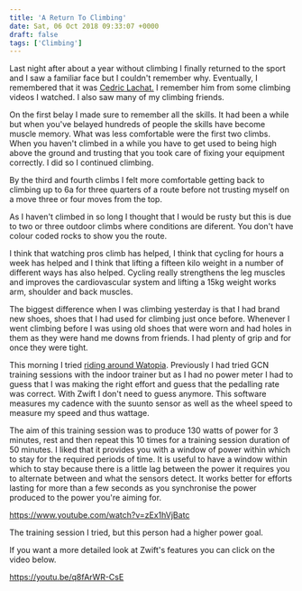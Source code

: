 ```yaml
---
title: 'A Return To Climbing'
date: Sat, 06 Oct 2018 09:33:07 +0000
draft: false
tags: ['Climbing']
---
```


Last night after about a year without climbing I finally returned to the sport and I saw a familiar face but I couldn't remember why. Eventually, I remembered that it was [Cedric Lachat.](http://www.yosemite.ch/m/8660/) I remember him from some climbing videos I watched. I also saw many of my climbing friends. 

On the first belay I made sure to remember all the skills. It had been a while but when you've belayed hundreds of people the skills have become muscle memory. What was less comfortable were the first two climbs. When you haven't climbed in a while you have to get used to being high above the ground and trusting that you took care of fixing your equipment correctly. I did so I continued climbing. 

By the third and fourth climbs I felt more comfortable getting back to climbing up to 6a for three quarters of a route before not trusting myself on a move three or four moves from the top. 

As I haven't climbed in so long I thought that I would be rusty but this is due to two or three outdoor climbs where conditions are diferent. You don't have colour coded rocks to show you the route. 

I think that watching pros climb has helped, I think that cycling for hours a week has helped and I think that lifting a fifteen kilo weight in a number of different ways has also helped. Cycling really strengthens the leg muscles and improves the cardiovascular system and lifting a 15kg weight works arm, shoulder and back muscles. 

The biggest difference when I was climbing yesterday is that I had brand new shoes, shoes that I had used for climbing just once before. Whenever I went climbing before I was using old shoes that were worn and had holes in them as they were hand me downs from friends. I had plenty of grip and for once they were tight. 

This morning I tried [riding around Watopia](https://www.strava.com/activities/1886991275). Previously I had tried GCN training sessions with the indoor trainer but as I had no power meter I had to guess that I was making the right effort and guess that the pedalling rate was correct. With Zwift I don't need to guess anymore. This software measures my cadence with the suunto sensor as well as the wheel speed to measure my speed and thus wattage. 

The aim of this training session was to produce 130 watts of power for 3 minutes, rest and then repeat this 10 times for a training session duration of 50 minutes. I liked that it provides you with a window of power within which to stay for the required periods of time. It is useful to have a window within which to stay because there is a little lag between the power it requires you to alternate between and what the sensors detect. It works better for efforts lasting for more than a few seconds as you synchronise the power produced to the power you're aiming for. 

https://www.youtube.com/watch?v=zEx1hVjBatc

The training session I tried, but this person had a higher power goal.   

If you want a more detailed look at Zwift's features you can click on the video below. 

https://youtu.be/q8fArWR-CsE